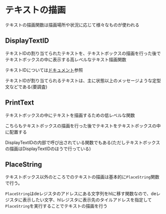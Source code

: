 # テキストの描画

テキストの描画関数は描画場所や状況に応じて様々なものが使われる

## DisplayTextID

テキストIDの割り当てられたテキストを、テキストボックスの描画を行った後でテキストボックスの中に表示する高レベルなテキスト描画関数

テキストIDについては[ドキュメント](./text_id.md)参照

テキストIDが割り当てられるテキストは、主に状態以上のメッセージような定型文などである(要調査)

## PrintText

テキストボックスの中にテキストを描画するための低レベルな関数

こちらもテキストボックスの描画を行った後でテキストをテキストボックスの中に配置する

DisplayTextIDの内部で呼び出されている関数でもある(ただしテキストボックスの描画はDisplayTextIDのほうで行っている)

## PlaceString

テキストボックス以外のところでのテキストの描画は基本的に`PlaceString`関数で行う。

`PlaceString`はdeレジスタのアドレスにある文字列をhlに移す関数なので、deレジスタに表示したい文字、hlレジスタに表示先のタイルアドレスを指定して`PlaceString`を実行することでテキストの描画を行う